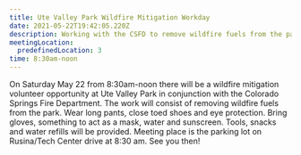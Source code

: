 ```yaml
---
title: Ute Valley Park Wildfire Mitigation Workday
date: 2021-05-22T19:42:05.220Z
description: Working with the CSFD to remove wildfire fuels from the park.
meetingLocation:
  predefinedLocation: 3
time: 8:30am-noon
---
```

On Saturday May 22 from 8:30am-noon there will be a wildfire mitigation volunteer opportunity at Ute Valley Park in conjunction with the Colorado Springs Fire Department. The work will consist of removing wildfire fuels from the park. Wear long pants, close toed shoes and eye protection. Bring gloves, something to act as a mask, water and sunscreen. Tools, snacks and water refills will be provided. Meeting place is the parking lot on Rusina/Tech Center drive at 8:30 am. See you then!
